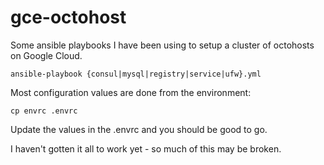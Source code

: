 gce-octohost
=============

Some ansible playbooks I have been using to setup a cluster of octohosts on Google Cloud.

```
ansible-playbook {consul|mysql|registry|service|ufw}.yml
```

Most configuration values are done from the environment:

`cp envrc .envrc`

Update the values in the .envrc and you should be good to go.

I haven't gotten it all to work yet - so much of this may be broken.
